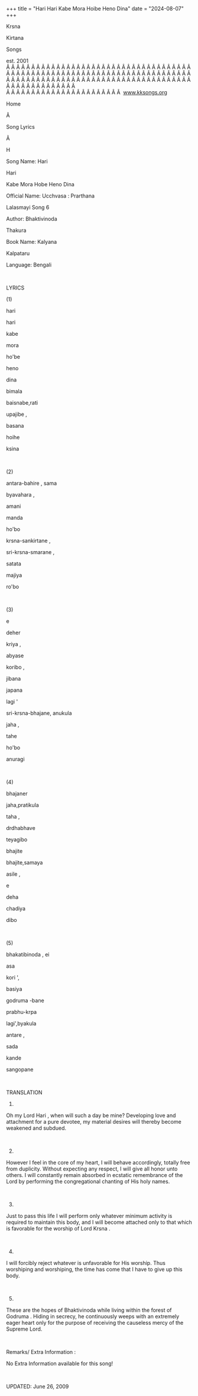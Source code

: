 +++ 
title = "Hari Hari Kabe Mora Hoibe Heno Dina"
date = "2024-08-07"
+++

Krsna
 
Kirtana
 
Songs

est. 2001
Â Â Â Â Â Â Â Â Â Â Â Â Â Â Â Â Â Â Â Â Â Â Â Â Â Â Â Â Â Â Â Â Â Â Â Â Â Â Â Â Â Â Â Â Â Â Â Â Â Â Â Â Â Â Â Â Â Â Â Â Â Â Â Â Â Â Â Â Â Â Â Â Â Â Â Â Â Â Â Â Â Â Â Â Â Â Â Â Â Â Â Â Â Â Â Â Â Â Â Â Â Â Â Â Â Â Â Â Â Â Â Â Â Â Â Â Â Â Â Â Â Â Â Â Â  
Â Â Â Â Â Â Â Â Â Â Â Â Â Â Â Â Â Â Â Â Â Â Â  
www.kksongs.org








Home


Ã 
 
Song Lyrics
 
Ã 
 
H


Song Name: 
Hari
 
Hari
 
Kabe
 Mora Hobe 
Heno
 Dina


Official Name: 
Ucchvasa
: 
Prarthana
 
Lalasmayi
 Song 6


Author: 
Bhaktivinoda
 
Thakura


Book Name: 
Kalyana


Kalpataru


Language: 
Bengali


 


LYRICS


(1)


hari
 
hari
 
kabe
 
mora


ho'be
 
heno
 
dina


bimala
 
baisnabe,rati
 
upajibe
,


basana
 
hoihe
 
ksina


 


(2)


antara-bahire
, 
sama
 
byavahara
,


amani
 
manda
 
ho'bo


krsna-sankirtane
,

sri-krsna-smarane
,


satata
 
majiya
 
ro'bo


 


(3)


e
 
deher
 
kriya
,

abyase
 
koribo
,


jibana
 
japana
 
lagi
'


sri-krsna-bhajane,
anukula
 
jaha
,


tahe
 
ho'bo
 
anuragi


 


(4)


bhajaner
 
jaha,pratikula
 
taha
,


drdhabhave
 
teyagibo


bhajite
 
bhajite,samaya
 
asile
,


e
 
deha
 
chadiya


dibo


 


(5)


bhakatibinoda
, 
ei
 
asa
 
kori
',


basiya
 
godruma
-bane


prabhu-krpa
 
lagi',byakula
 
antare
,


sada
 
kande
 
sangopane


 


TRANSLATION


1)
Oh my Lord 
Hari
, when will such a day be mine?
Developing love and attachment for a pure devotee, my material desires will
thereby become weakened and subdued.


 


2)
However I feel in the core of my heart, I will behave accordingly, totally free
from duplicity. Without expecting any respect, I will give all 
honor
 unto others. I will constantly remain absorbed in
ecstatic remembrance of the Lord by performing the congregational chanting of
His holy names.


 


3)
Just to pass this life I will perform only whatever minimum activity is
required to maintain this body, and I will become attached only to that which
is favorable for the worship of Lord 
Krsna
.


 


4)
I will forcibly reject whatever is unfavorable for His worship. Thus worshiping
and worshiping, the time has come that I have to give up this body.


 


5)
These are the hopes of 
Bhaktivinoda
 while living
within the 
forest
 of 
Godruma
. Hiding in secrecy, he continuously weeps with an
extremely eager heart only for the purpose of receiving the causeless mercy of
the Supreme Lord.


 


Remarks/ Extra Information
: 


No
Extra Information available for this song!


 


UPDATED:
 June 26, 2009